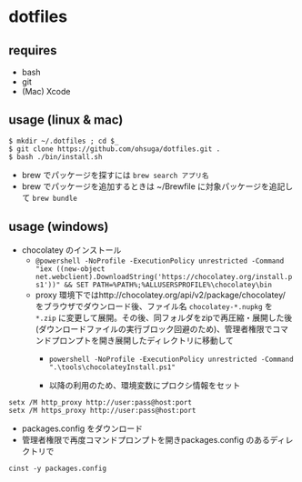 # dotfiles

## requires

- bash
- git
- (Mac) Xcode

## usage (linux & mac)

```
$ mkdir ~/.dotfiles ; cd $_
$ git clone https://github.com/ohsuga/dotfiles.git .
$ bash ./bin/install.sh
```
- brew でパッケージを探すには `brew search アプリ名`
- brew でパッケージを追加するときは ~/Brewfile に対象パッケージを追記して `brew bundle`

## usage (windows)

- chocolatey のインストール
  - `@powershell -NoProfile -ExecutionPolicy unrestricted -Command "iex ((new-object net.webclient).DownloadString('https://chocolatey.org/install.ps1'))" && SET PATH=%PATH%;%ALLUSERSPROFILE%\chocolatey\bin`
  - proxy 環境下ではhttp://chocolatey.org/api/v2/package/chocolatey/ をブラウザでダウンロード後、ファイル名 `chocolatey-*.nupkg` を `*.zip` に変更して展開。その後、同フォルダをzipで再圧縮・展開した後(ダウンロードファイルの実行ブロック回避のため)、管理者権限でコマンドプロンプトを開き展開したディレクトリに移動して
    - `powershell -NoProfile -ExecutionPolicy unrestricted -Command ".\tools\chocolateyInstall.ps1"`

    - 以降の利用のため、環境変数にプロクシ情報をセット

```
setx /M http_proxy http://user:pass@host:port
setx /M https_proxy http://user:pass@host:port
```
  - packages.config をダウンロード
  - 管理者権限で再度コマンドプロンプトを開きpackages.config のあるディレクトリで
```
cinst -y packages.config
```

